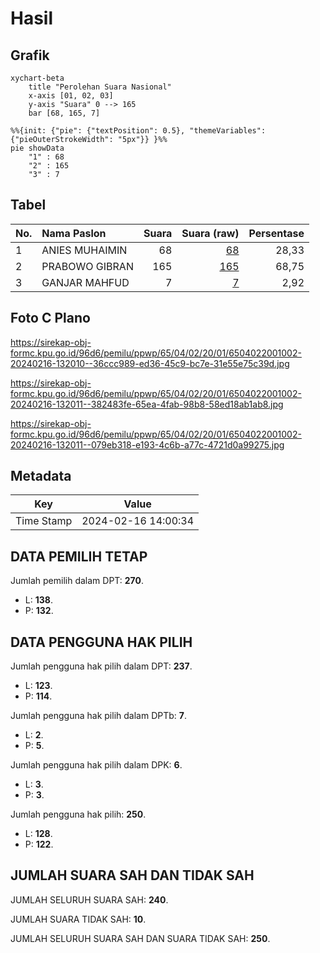 # Hasil

## Grafik

```mermaid
xychart-beta
    title "Perolehan Suara Nasional"
    x-axis [01, 02, 03]
    y-axis "Suara" 0 --> 165
    bar [68, 165, 7]
```

```mermaid
%%{init: {"pie": {"textPosition": 0.5}, "themeVariables": {"pieOuterStrokeWidth": "5px"}} }%%
pie showData
    "1" : 68
    "2" : 165
    "3" : 7
```

## Tabel

| No. | Nama Paslon    | Suara | Suara (raw) | Persentase |
|:--- |:-------------- | -----:| -----------:| ----------:|
| 1   | ANIES MUHAIMIN | 68    | [68][p-1]   | 28,33      |
| 2   | PRABOWO GIBRAN | 165   | [165][p-2]  | 68,75      |
| 3   | GANJAR MAHFUD  | 7     | [7][p-3]    | 2,92       |


[p-1]: https://github.com/gigit-pemilu/pemilu-2024/blob/main/pilpres/hitung-suara/sub/65-kalimantan-utara/sub/04-tana-tidung/sub/02-sesayap-hilir/sub/2001-sesayap/sub/002-tps/sub/paslon-1.txt
[p-2]: https://github.com/gigit-pemilu/pemilu-2024/blob/main/pilpres/hitung-suara/sub/65-kalimantan-utara/sub/04-tana-tidung/sub/02-sesayap-hilir/sub/2001-sesayap/sub/002-tps/sub/paslon-2.txt
[p-3]: https://github.com/gigit-pemilu/pemilu-2024/blob/main/pilpres/hitung-suara/sub/65-kalimantan-utara/sub/04-tana-tidung/sub/02-sesayap-hilir/sub/2001-sesayap/sub/002-tps/sub/paslon-3.txt

## Foto C Plano

https://sirekap-obj-formc.kpu.go.id/96d6/pemilu/ppwp/65/04/02/20/01/6504022001002-20240216-132010--36ccc989-ed36-45c9-bc7e-31e55e75c39d.jpg

https://sirekap-obj-formc.kpu.go.id/96d6/pemilu/ppwp/65/04/02/20/01/6504022001002-20240216-132011--382483fe-65ea-4fab-98b8-58ed18ab1ab8.jpg

https://sirekap-obj-formc.kpu.go.id/96d6/pemilu/ppwp/65/04/02/20/01/6504022001002-20240216-132011--079eb318-e193-4c6b-a77c-4721d0a99275.jpg


## Metadata

| Key        | Value               |
| ---------- | ------------------- |
| Time Stamp | 2024-02-16 14:00:34 |


## DATA PEMILIH TETAP

Jumlah pemilih dalam DPT: **270**.
 * L: **138**.
 * P: **132**.

## DATA PENGGUNA HAK PILIH

Jumlah pengguna hak pilih dalam DPT: **237**.
 * L: **123**.
 * P: **114**.

Jumlah pengguna hak pilih dalam DPTb: **7**.
 * L: **2**.
 * P: **5**.

Jumlah pengguna hak pilih dalam DPK: **6**.
 * L: **3**.
 * P: **3**.

Jumlah pengguna hak pilih: **250**.
 * L: **128**.
 * P: **122**.

## JUMLAH SUARA SAH DAN TIDAK SAH

JUMLAH SELURUH SUARA SAH: **240**.

JUMLAH SUARA TIDAK SAH: **10**.

JUMLAH SELURUH SUARA SAH DAN SUARA TIDAK SAH: **250**.


